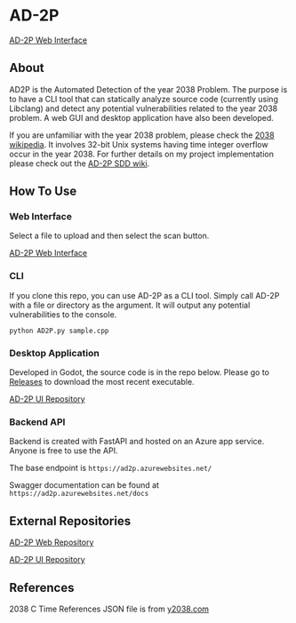 # AD-2P
[AD-2P Web Interface](https://zami77.github.io/AD2P_Web/)

## About
AD2P is the Automated Detection of the year 2038 Problem. The purpose is to have a CLI tool that can statically analyze source code (currently using Libclang) and detect any potential vulnerabilities related to the year 2038 problem. A web GUI and desktop application have also been developed.

If you are unfamiliar with the year 2038 problem, please check the [2038 wikipedia](https://en.wikipedia.org/wiki/Year_2038_problem). It involves 32-bit Unix systems having time integer overflow occur in the year 2038. For further details on my project implementation please check out the [AD-2P SDD wiki](https://github.com/Zami77/AD-2P/wiki/Software-Design-Documentation).

## How To Use
### Web Interface
Select a file to upload and then select the scan button.

[AD-2P Web Interface](https://zami77.github.io/AD2P_Web/)
### CLI
If you clone this repo, you can use AD-2P as a CLI tool. Simply call AD-2P with a file or directory as the argument. It will output any potential vulnerabilities to the console.

```python AD2P.py sample.cpp```

### Desktop Application
Developed in Godot, the source code is in the repo below. Please go to [Releases](https://github.com/Zami77/AD2P_UI/releases) to download the most recent executable.

[AD-2P UI Repository](https://github.com/Zami77/AD2P_UI)

### Backend API
Backend is created with FastAPI and hosted on an Azure app service. Anyone is free to use the API.

The base endpoint is ```https://ad2p.azurewebsites.net/```

Swagger documentation can be found at ```https://ad2p.azurewebsites.net/docs```

## External Repositories
[AD-2P Web Repository](https://github.com/Zami77/AD2P_Web)

[AD-2P UI Repository](https://github.com/Zami77/AD2P_UI)

## References
2038 C Time References JSON file is from [y2038.com](https://y2038.com/c-review/)
